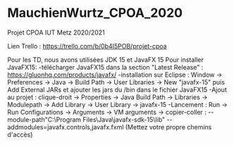 # MauchienWurtz_CPOA_2020
Projet CPOA IUT Metz 2020/2021

Lien Trello :
https://trello.com/b/0b4I5POB/projet-cpoa

Pour les TD, nous avons utilisées JDK 15 et JavaFX 15
Pour installer JavaFX15:
  -télécharger JavaFX15 dans la section "Latest Release" : https://gluonhq.com/products/javafx/
  -installation sur Eclipse : Window -> Preferences -> Java -> Build Path -> User Libraries -> New "javafx-15" puis Add External JARs et ajouter les jars du /bin dans le fichier JavaFX15
  -Ajout au projet : clique-droit -> Properties -> Java Build Path -> Libraries -> Modulepath -> Add Library -> User Library -> javafx-15
  -Lancement : Run -> Run Configurations -> Arguments -> VM arguments -> copier-coller :
  --module-path"C:\Program Files\Java\javafx-sdk-15\lib" --addmodules=javafx.controls,javafx.fxml
  (Mettez votre propre chemins d'accès)
